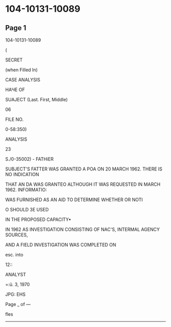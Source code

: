 # 104-10131-10089

## Page 1

104-10131-10089

(

SECRET

(when Filled In)

CASE ANALYSIS

НАЧЕ OF

SUAJECT (Last. First, Middle)

06

FILE NO.

0-58:350)

ANALYSIS

23

S./0-35002) - FATHiER

SUBJECT'S FATTER WAS GRANTED A POA ON 20 MARCH 1962. THERE IS NO INDICATION

THAT AN DA WAS GRANTEO ALTHOUGH IT WAS REQUESTED IN MARCH 1962. INFORMATIO:

WAS FURNISHED AS AN AID TO DETERMINE WHETHER OR NOTI

O SHOULD 3E USED

IN THE PROPOSED CAPACITY•

IN 1962 AS INVESTIGATION CONSISTING OF NAC'S, INTERMAL AGENCY SOURCES,

AND A FIELD INVESTIGATION WAS COMPLETED ON

esc. into

12::

ANALYST

=:ü. 3, 1970

JPG: EHS

Page _ of —

fles

---


